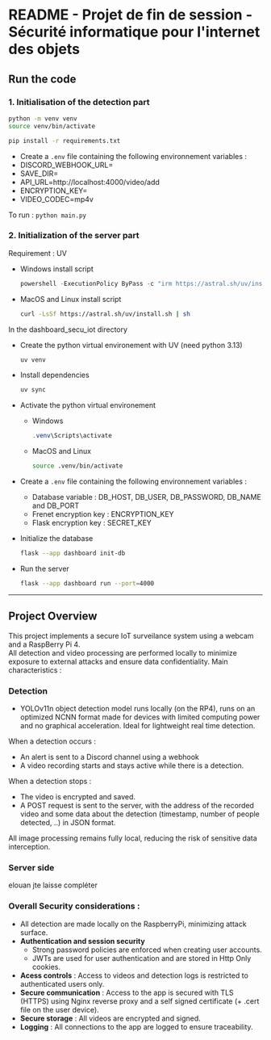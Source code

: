 # README - Projet de fin de session - Sécurité informatique pour l'internet des objets

## Run the code
### 1. Initialisation of the detection part
```bash
python -m venv venv
source venv/bin/activate
```
```bash
pip install -r requirements.txt
```
- Create a `.env` file containing the following environnement variables :
- DISCORD_WEBHOOK_URL=  
- SAVE_DIR=  
- API_URL=http://localhost:4000/video/add  
- ENCRYPTION_KEY=  
- VIDEO_CODEC=mp4v  


To run : `python main.py`


### 2. Initialization of the server part 

Requirement : UV
-  Windows install script
    ```powershell
    powershell -ExecutionPolicy ByPass -c "irm https://astral.sh/uv/install.ps1 | iex"
    ```
- MacOS and Linux install script
    ```bash
    curl -LsSf https://astral.sh/uv/install.sh | sh
    ```

In the dashboard_secu_iot directory

- Create the python virtual environement with UV (need python 3.13)
    ```bash
    uv venv
    ```
- Install dependencies
    ```bash
    uv sync
    ```
- Activate the python virtual environement
    - Windows
        ```powershell
        .venv\Scripts\activate
        ```
    - MacOS and Linux
        ```bash
        source .venv/bin/activate
        ```

- Create a `.env` file containing the following environnement variables :
    - Database variable : DB_HOST, DB_USER, DB_PASSWORD, DB_NAME and DB_PORT
    - Frenet encryption key : ENCRYPTION_KEY
    - Flask encryption key : SECRET_KEY

- Initialize the database
    ```bash
    flask --app dashboard init-db
    ```

- Run the server
    ```bash
    flask --app dashboard run --port=4000
    ```

<hr>  

## Project Overview


This project implements a secure IoT surveilance system using a webcam and a RaspBerry Pi 4.   
All detection and video processing are performed locally to minimize exposure to external attacks and ensure data confidentiality.
Main characteristics : 

### Detection   
- YOLOv11n object detection model runs locally (on the RP4), runs on an optimized NCNN format made for devices with limited computing power and no graphical acceleration. Ideal for lightweight real time detection.

When a detection occurs : 
- An alert is sent to a Discord channel using a webhook
- A video recording starts and stays active while there is a detection.

When a detection stops :
- The video is encrypted and saved. 
- A POST request is sent to the server, with the address of the recorded video and some data about the detection (timestamp, number of people detected, ..) in JSON format.

All image processing remains fully local, reducing the risk of sensitive data interception.

### Server side
elouan jte laisse compléter


### Overall Security considerations :
- All detection are made locally on the RaspberryPi, minimizing attack surface.
- **Authentication and session security**
  - Strong password policies are enforced when creating user accounts.
  - JWTs are used for user authentication and are stored in Http Only cookies.
- **Acess controls** : Access to videos and detection logs is restricted to authenticated users only.
- **Secure communication** : Access to the app is secured with TLS (HTTPS) using Nginx reverse proxy and a self signed certificate (+ .cert file on the user device).
- **Secure storage** : All videos are encrypted and signed.
- **Logging** : All connections to the app are logged to ensure traceability.



